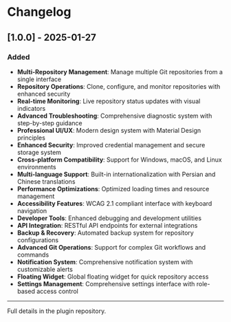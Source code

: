 # Changelog

## [1.0.0] - 2025-01-27
### Added
- **Multi-Repository Management**: Manage multiple Git repositories from a single interface
- **Repository Operations**: Clone, configure, and monitor repositories with enhanced security
- **Real-time Monitoring**: Live repository status updates with visual indicators
- **Advanced Troubleshooting**: Comprehensive diagnostic system with step-by-step guidance
- **Professional UI/UX**: Modern design system with Material Design principles
- **Enhanced Security**: Improved credential management and secure storage system
- **Cross-platform Compatibility**: Support for Windows, macOS, and Linux environments
- **Multi-language Support**: Built-in internationalization with Persian and Chinese translations
- **Performance Optimizations**: Optimized loading times and resource management
- **Accessibility Features**: WCAG 2.1 compliant interface with keyboard navigation
- **Developer Tools**: Enhanced debugging and development utilities
- **API Integration**: RESTful API endpoints for external integrations
- **Backup & Recovery**: Automated backup system for repository configurations
- **Advanced Git Operations**: Support for complex Git workflows and commands
- **Notification System**: Comprehensive notification system with customizable alerts
- **Floating Widget**: Global floating widget for quick repository access
- **Settings Management**: Comprehensive settings interface with role-based access control


---

Full details in the plugin repository.

